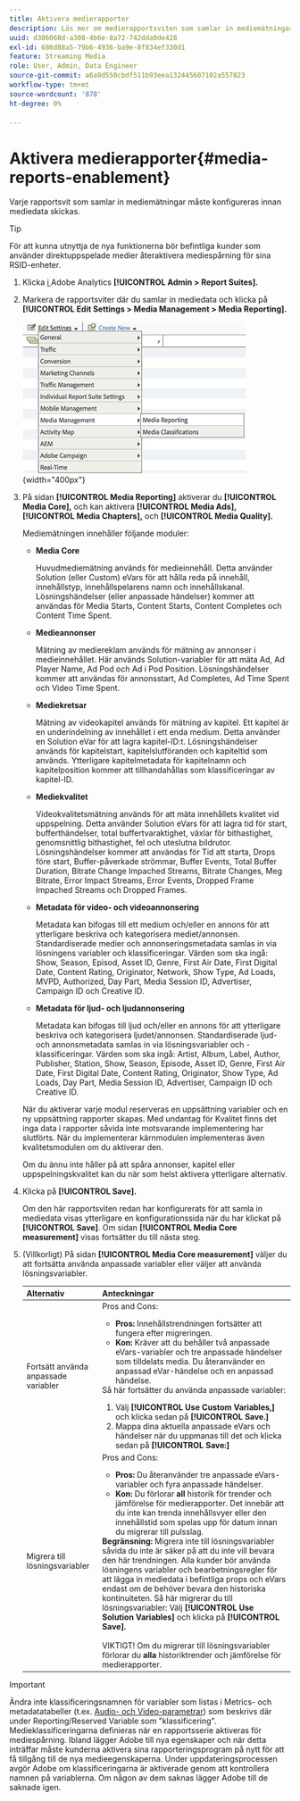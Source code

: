 ```yaml
---
title: Aktivera medierapporter
description: Läs mer om medierapportsviten som samlar in mediemätningar.  Följ de här stegen för att konfigurera medierapporter innan mediedata skickas.
uuid: d306068d-a308-4b6e-8a72-742dda0de428
exl-id: 686d88a5-79b6-4936-ba9e-8f834ef330d1
feature: Streaming Media
role: User, Admin, Data Engineer
source-git-commit: a6a9d550cbdf511b93eea132445607102a557823
workflow-type: tm+mt
source-wordcount: '878'
ht-degree: 0%

---
```


# Aktivera medierapporter{#media-reports-enablement}

Varje rapportsvit som samlar in mediemätningar måste konfigureras innan mediedata skickas.

>[!TIP]
>
>För att kunna utnyttja de nya funktionerna bör befintliga kunder som använder direktuppspelade medier återaktivera mediespårning för sina RSID-enheter.

1. Klicka [ i ](https://experience.adobe.com)Adobe Analytics **[!UICONTROL Admin > Report Suites].**
1. Markera de rapportsviter där du samlar in mediedata och klicka på **[!UICONTROL Edit Settings > Media Management > Media Reporting].**

   ![](assets/media-reporting.png){width="400px"}

1. På sidan **[!UICONTROL Media Reporting]** aktiverar du **[!UICONTROL Media Core],** och kan aktivera **[!UICONTROL Media Ads],** **[!UICONTROL Media Chapters],** och **[!UICONTROL Media Quality].**

   Mediemätningen innehåller följande moduler:

   * **Media Core**

     Huvudmediemätning används för medieinnehåll. Detta använder Solution (eller Custom) eVars för att hålla reda på innehåll, innehållstyp, innehållspelarens namn och innehållskanal. Lösningshändelser (eller anpassade händelser) kommer att användas för Media Starts, Content Starts, Content Completes och Content Time Spent.

   * **Medieannonser**

     Mätning av mediereklam används för mätning av annonser i medieinnehållet. Här används Solution-variabler för att mäta Ad, Ad Player Name, Ad Pod och Ad i Pod Position. Lösningshändelser kommer att användas för annonsstart, Ad Completes, Ad Time Spent och Video Time Spent.

   * **Mediekretsar**

     Mätning av videokapitel används för mätning av kapitel. Ett kapitel är en underindelning av innehållet i ett enda medium. Detta använder en Solution eVar för att lagra kapitel-ID:t. Lösningshändelser används för kapitelstart, kapitelslutföranden och kapiteltid som används. Ytterligare kapitelmetadata för kapitelnamn och kapitelposition kommer att tillhandahållas som klassificeringar av kapitel-ID.

   * **Mediekvalitet**

     Videokvalitetsmätning används för att mäta innehållets kvalitet vid uppspelning. Detta använder Solution eVars för att lagra tid för start, bufferthändelser, total buffertvaraktighet, växlar för bithastighet, genomsnittlig bithastighet, fel och uteslutna bildrutor. Lösningshändelser kommer att användas för Tid att starta, Drops före start, Buffer-påverkade strömmar, Buffer Events, Total Buffer Duration, Bitrate Change Impached Streams, Bitrate Changes, Meg Bitrate, Error Impact Streams, Error Events, Dropped Frame Impached Streams och Dropped Frames.

   * **Metadata för video- och videoannonsering**

     Metadata kan bifogas till ett medium och/eller en annons för att ytterligare beskriva och kategorisera mediet/annonsen. Standardiserade medier och annonseringsmetadata samlas in via lösningens variabler och klassificeringar. Värden som ska ingå: Show, Season, Episod, Asset ID, Genre, First Air Date, First Digital Date, Content Rating, Originator, Network, Show Type, Ad Loads, MVPD, Authorized, Day Part, Media Session ID, Advertiser, Campaign ID och Creative ID.

   * **Metadata för ljud- och ljudannonsering**

     Metadata kan bifogas till ljud och/eller en annons för att ytterligare beskriva och kategorisera ljudet/annonsen. Standardiserade ljud- och annonsmetadata samlas in via lösningsvariabler och -klassificeringar. Värden som ska ingå: Artist, Album, Label, Author, Publisher, Station, Show, Season, Episode, Asset ID, Genre, First Air Date, First Digital Date, Content Rating, Originator, Show Type, Ad Loads, Day Part, Media Session ID, Advertiser, Campaign ID och Creative ID.

   När du aktiverar varje modul reserveras en uppsättning variabler och en ny uppsättning rapporter skapas. Med undantag för Kvalitet finns det inga data i rapporter såvida inte motsvarande implementering har slutförts. När du implementerar kärnmodulen implementeras även kvalitetsmodulen om du aktiverar den.

   Om du ännu inte håller på att spåra annonser, kapitel eller uppspelningskvalitet kan du när som helst aktivera ytterligare alternativ.

1. Klicka på **[!UICONTROL Save].**

   Om den här rapportsviten redan har konfigurerats för att samla in mediedata visas ytterligare en konfigurationssida när du har klickat på **[!UICONTROL Save]**. Om sidan **[!UICONTROL Media Core measurement]** visas fortsätter du till nästa steg.

1. (Villkorligt) På sidan **[!UICONTROL Media Core measurement]** väljer du att fortsätta använda anpassade variabler eller väljer att använda lösningsvariabler.

   | Alternativ | Anteckningar |
   | --- | --- |
   | Fortsätt använda anpassade variabler | Pros and Cons:<ul> <li> **Pros:** Innehållstrendningen fortsätter att fungera efter migreringen. </li> <li> **Kon:** Kräver att du behåller två anpassade eVars-variabler och tre anpassade händelser som tilldelats media. Du återanvänder en anpassad eVar-händelse och en anpassad händelse. </li> </ul> Så här fortsätter du använda anpassade variabler: <ol> <li>Välj **[!UICONTROL Use Custom Variables,]** och klicka sedan på **[!UICONTROL Save.]** </li> <li>Mappa dina aktuella anpassade eVars och händelser när du uppmanas till det och klicka sedan på **[!UICONTROL Save:]** </li> </ol> |
   | Migrera till lösningsvariabler | Pros and Cons:<ul> <li> **Pros:** Du återanvänder tre anpassade eVars-variabler och fyra anpassade händelser. </li> <li> **Kon:** Du förlorar **all** historik för trender och jämförelse för medierapporter. Det innebär att du inte kan trenda innehållsvyer eller den innehållstid som spelas upp för datum innan du migrerar till pulsslag. </li> </ul> **Begränsning:** Migrera inte till lösningsvariabler såvida du inte är säker på att du inte vill bevara den här trendningen. Alla kunder bör använda lösningens variabler och bearbetningsregler för att lägga in mediedata i befintliga props och eVars endast om de behöver bevara den historiska kontinuiteten. Så här migrerar du till lösningsvariabler: Välj **[!UICONTROL Use Solution Variables]** och klicka på **[!UICONTROL Save].** <br><br> VIKTIGT! Om du migrerar till lösningsvariabler förlorar du **alla** historiktrender och jämförelse för medierapporter. |

>[!IMPORTANT]
>
>Ändra inte klassificeringsnamnen för variabler som listas i Metrics- och metadatatabeller (t.ex. [Audio- och Video-parametrar](/help/metrics-and-metadata/audio-video-parameters.md)) som beskrivs där under Reporting/Reserved Variable som &quot;klassificering&quot;. Medieklassificeringarna definieras när en rapportsserie aktiveras för mediespårning. Ibland lägger Adobe till nya egenskaper och när detta inträffar måste kunderna aktivera sina rapporteringsprogram på nytt för att få tillgång till de nya medieegenskaperna. Under uppdateringsprocessen avgör Adobe om klassificeringarna är aktiverade genom att kontrollera namnen på variablerna. Om någon av dem saknas lägger Adobe till de saknade igen.
